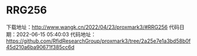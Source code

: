# RRG256
下载地址：http://www.wangk.cn/2022/04/23/proxmark3/#RRG256
代码日期：2022-06-15 05:40:03
代码地址：https://github.com/RfidResearchGroup/proxmark3/tree/2a25e7e1a3bd58b0f45d210a6ba90671f385cc6d

